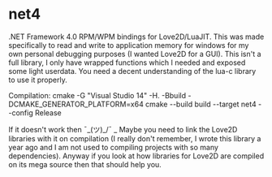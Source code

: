 # net4
.NET Framework 4.0 RPM/WPM bindings for Love2D/LuaJIT. This was made specifically to read and write to application memory for windows for my own personal debugging purposes (I wanted Love2D for a GUI). This isn't a full library, I only have wrapped functions which I needed and exposed some light userdata. You need a decent understanding of the lua-c library to use it properly.

Compilation:
cmake -G "Visual Studio 14" -H. -Bbuild -DCMAKE_GENERATOR_PLATFORM=x64
cmake --build build --target net4 --config Release

If it doesn't work then ¯\_(ツ)_/¯   _
Maybe you need to link the Love2D libraries with it on compilation (I really don't remember, I wrote this library a year ago and I am not used to compiling projects with so many dependencies). Anyway if you look at how libraries for Love2D are compiled on its mega source then that should help you.
